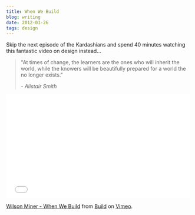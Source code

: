 ```yaml
---
title: When We Build
blog: writing
date: 2012-01-26
tags: design
---
```


Skip the next episode of the Kardashians and spend 40 minutes watching this fantastic video on design instead…

<div class="pa4">
  <blockquote class="athelas ml0 mt0 pl4 black-90 bl bw2 b--blue">
    <p class="f5 f4-m f3-l lh-copy measure mt0">"At times of change, the learners are the ones who will inherit the world, while the knowers will be beautifully prepared for a world the no longer exists."</p>
    <cite class="f6 ttu tracked fs-normal">- Alistair Smith</cite>
  </blockquote>
</div>

<iframe src="//player.vimeo.com/video/34017777" width="500" height="281" frameborder="0" webkitallowfullscreen mozallowfullscreen allowfullscreen></iframe> <p><a href="https://vimeo.com/34017777">Wilson Miner - When We Build</a> from <a href="https://vimeo.com/build">Build</a> on <a href="https://vimeo.com">Vimeo</a>.</p>
